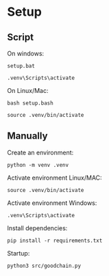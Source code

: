 # Setup

## Script
On windows:

`setup.bat`

`.venv\Scripts\activate`

On Linux/Mac:

`bash setup.bash`

`source .venv/bin/activate`

## Manually
Create an environment:

`python -m venv .venv`

Activate environment Linux/MAC:

`source .venv/bin/activate`

Activate environment Windows:

`.venv\Scripts\activate`

Install dependencies:

`pip install -r requirements.txt`

Startup:

`python3 src/goodchain.py`